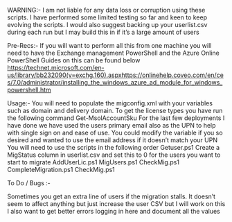 WARNING:- I am not liable for any data loss or corruption using these scripts. I have performed some limited testing so far and keen to keep evolving the scripts. I would also suggest backing up your userlist.csv during each run but I may build this in if it’s a large amount of users

Pre-Recs:-
If you will want to perform all this from one machine you will need to have the Exchange management PowerShell and the Azure Online PowerShell
Guides on this can be found below
https://technet.microsoft.com/en-us/library/bb232090(v=exchg.160).aspxhttps://onlinehelp.coveo.com/en/ces/7.0/administrator/installing_the_windows_azure_ad_module_for_windows_powershell.htm

Usage:-
You will need to populate the migconfig.xml with your variables such as domain and delivery domain. To get the license types you have run the following command Get-MsolAccountSku
For the last few deployments I have done we have used the users primary email also as the UPN to help with single sign on and ease of use. You could modify the variable if you so desired and wanted to use the email address if it doesn’t match your UPN
You will need to use the scripts in the following order
Getuser.ps1
Create a MigStatus column in userlist.csv and set this to 0 for the users you want to start to migrate
AddUserLic.ps1
MigUsers.ps1
CheckMig.ps1
CompleteMigration.ps1
CheckMig.ps1

To Do / Bugs :-

Sometimes you get an extra line of users if the migration stalls. It doesn’t seem to affect anything but just increase the user CSV but I will work on this
I also want to get better errors logging in here and document all the values




